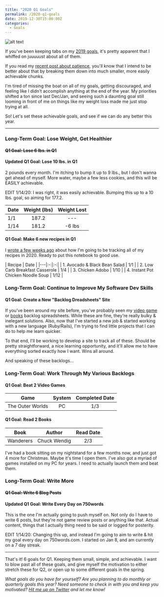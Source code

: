 ```yaml
---
title: "2020 Q1 Goals"
permalink: /2020-q1-goals
date: 2019-12-30T15:00:00Z
categories: 
  - Goals
---
```


![alt text][headerImg]

If you've been keeping tabs on my [2019 goals][2019goals], it's pretty apparent that I whiffed on juuuuust about all of them.

If you read my [recent post about patience][patience], you'll know that I intend to be better about that by breaking them down into much smaller, more easily achievable chunks.

I'm tired of missing the boat on all of my goals, getting discouraged, and feeling like I didn't accomplish anything at the end of the year. My priorities shifted a ton since last Dec/Jan, and seeing such a daunting goal still looming in front of me on things like my weight loss made me just stop trying at all.

So! Let's set these achievable goals, and see if we can do any better this year.

---

### Long-Term Goal: Lose Weight, Get Healthier

#### ~~Q1 Goal: Lose 6 lbs. in Q1~~

#### Updated Q1 Goal: Lose 10 lbs. in Q1

2 pounds every month. I'm itching to bump it up to 9 lbs., but I don't wanna get ahead of myself. More water, maybe a few less cookies, and this will be EASILY achievable.

EDIT 1/14/20: I was right, it was easily achievable. Bumping this up to a 10 lbs. goal, so aiming for 177.2.

| Date  | Weight (lbs)  | Weight Lost  |
|---|:-:|:-:|
| 1/1  | 187.2 | --- |
| 1/14 | 181.2 | -6 lbs |

#### Q1 Goal: Make 6 new recipes in Q1

I [wrote a few weeks ago](/recipes/) about how I'm going to be tracking all of my recipes in 2020. Ready to put this notebook to good use.

| Recipe | Date |
|---|:-:|:-:|
| 1. Avocado & Black Bean Salad | 1/1 |
| 2. Low Carb Breakfast Casserole | 1/4 |
| 3. Chicken Adobo | 1/10 |
| 4. Instant Pot Chicken Noodle Soup | 1/12 |

### Long-Term Goal: Continue to Improve My Software Dev Skills

#### Q1 Goal: Create a New "Backlog Dreadsheets" Site

If you've been around my site before, you've probably seen my [video game][gamesSheet] or [books][booksSheet] backlog spreadsheets. While these are fine, they're really bulky & inelegant solutions. Also, now that I've started a new job & started working with a new language (Ruby/Rails), I'm trying to find little projects that I can do to help me learn quicker.

To that end, I'll be working to develop a site to track all of these. Should be pretty straightforward, a nice learning opportunity, and it'll allow me to have everything sorted exactly how I want. Wins all around.

And speaking of these backlogs...

### Long-Term Goal: Work Through My Various Backlogs

#### Q1 Goal: Beat 2 Video Games

| Game | System | Completed Date |
|---|:-:|:-:|
| The Outer Worlds | PC | 1/3 |

#### Q1 Goal: Read 2 Books

| Book | Author | Read Date |
|---|:-:|:-:|
| Wanderers | Chuck Wendig | 2/3 |

I've had a book sitting on my nightstand for a few months now, and just got 4 more for Christmas. Maybe it's time I open them. I've also got a myriad of games installed on my PC for years. I need to actually launch them and beat them.

### Long-Term Goal: Write More

#### ~~Q1 Goal: Write 6 Blog Posts~~

#### Updated Q1 Goal: Write Every Day on 750words

This is the one I'm actually going to push myself on. Not only do I have to write 6 posts, but they're not game review posts or anything like that. Actual content, things that I actually thing need to be said or logged for posterity.

EDIT 1/14/20: Changing this up, and instead I'm going to aim to write & hit my goal every day on 750words.com. I started on Jan 8, and am currently on a 7 day streak.

---

That's it! 6 goals for Q1. Keeping them small, simple, and achievable. I want to blow past all of these goals, and give myself the motivation to either stretch these for Q2, or open up to some different goals in the spring.

*What goals do you have for yourself? Are you planning to do monthly or quarterly goals this year? Need someone to check in with you and keep you motivated? [Hit me up on Twitter][twitter] and let me know!*

[headerImg]: http://culture360.asef.org/wp-content/blogs.dir/1/files/2013/11/Creative-Writing-Banner.jpg "Setting Goals"
[2019goals]: https://niclake.me/2019-goals
[patience]: https://niclake.me/patience
[gamesSheet]: https://docs.google.com/spreadsheets/d/1zg-SOYI8DlH-ibSNslfPtq0xJB4sEMb_7OHKbq2qclk/edit?usp=sharing
[booksSheet]: https://docs.google.com/spreadsheets/d/1-1PcHF6xzFKTaTvxnfjm6bVgo4pd5yIr3nbxsbckoFo/edit?usp=sharing
[twitter]: http://twitter.com/niclake
